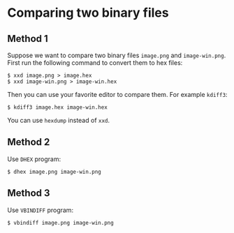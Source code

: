# Comparing two binary files

## Method 1

Suppose we want to compare two binary files `image.png` and `image-win.png`. First run the following command to convert them to hex files:

```
$ xxd image.png > image.hex
$ xxd image-win.png > image-win.hex
``` 

Then you can use your favorite editor to compare them. For example `kdiff3`:

```
$ kdiff3 image.hex image-win.hex
```

You can use `hexdump` instead of `xxd`.

## Method 2

Use `DHEX` program:

```
$ dhex image.png image-win.png

```

## Method 3

Use `VBINDIFF` program:

```
$ vbindiff image.png image-win.png
```